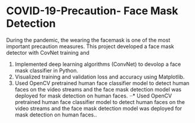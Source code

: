 # COVID-19-Precaution- Face Mask Detection
During the pandemic, the wearing the facemask is one of the most important precaution measures.
This project developed a face mask detector with CovNet training and 
1. Implemented deep learning algorithms (ConvNet) to devolop a face mask classifier in Python.
2. Visualized training and validation loss and accuracy using Matplotlib.
3. Used OpenCV pretrained human face classifier model to detect human faces on the video streams and the face mask detection model was deployed for mask detection on human faces.
⋅⋅* Used OpenCV pretrained human face classifier model to detect human faces on the video streams and the face mask detection model was deployed for mask detection on human faces.. 


